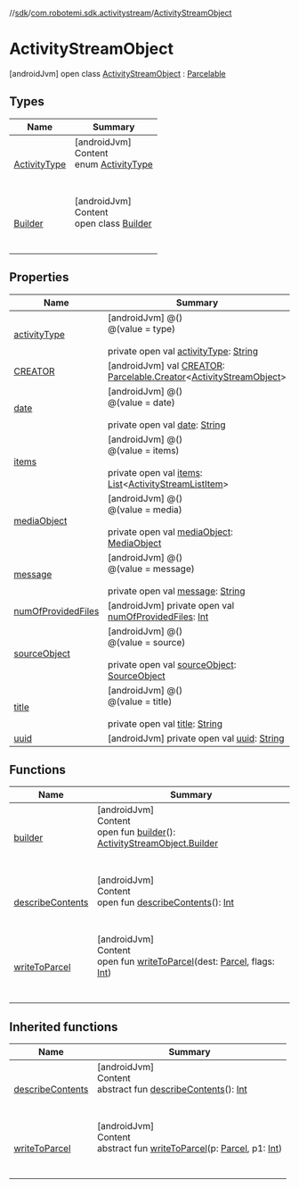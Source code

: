 //[sdk](../../../index.md)/[com.robotemi.sdk.activitystream](../index.md)/[ActivityStreamObject](index.md)



# ActivityStreamObject  
 [androidJvm] open class [ActivityStreamObject](index.md) : [Parcelable](https://developer.android.com/reference/kotlin/android/os/Parcelable.html)   


## Types  
  
|  Name |  Summary | 
|---|---|
| <a name="com.robotemi.sdk.activitystream/ActivityStreamObject.ActivityType///PointingToDeclaration/"></a>[ActivityType](-activity-type/index.md)| <a name="com.robotemi.sdk.activitystream/ActivityStreamObject.ActivityType///PointingToDeclaration/"></a>[androidJvm]  <br>Content  <br>enum [ActivityType](-activity-type/index.md)  <br><br><br>|
| <a name="com.robotemi.sdk.activitystream/ActivityStreamObject.Builder///PointingToDeclaration/"></a>[Builder](-builder/index.md)| <a name="com.robotemi.sdk.activitystream/ActivityStreamObject.Builder///PointingToDeclaration/"></a>[androidJvm]  <br>Content  <br>open class [Builder](-builder/index.md)  <br><br><br>|


## Properties  
  
|  Name |  Summary | 
|---|---|
| <a name="com.robotemi.sdk.activitystream/ActivityStreamObject/activityType/#/PointingToDeclaration/"></a>[activityType](activity-type.md)| <a name="com.robotemi.sdk.activitystream/ActivityStreamObject/activityType/#/PointingToDeclaration/"></a> [androidJvm] @()  <br>@(value = type)  <br>  <br>private open val [activityType](activity-type.md): [String](https://developer.android.com/reference/kotlin/java/lang/String.html)   <br>|
| <a name="com.robotemi.sdk.activitystream/ActivityStreamObject/CREATOR/#/PointingToDeclaration/"></a>[CREATOR](-c-r-e-a-t-o-r.md)| <a name="com.robotemi.sdk.activitystream/ActivityStreamObject/CREATOR/#/PointingToDeclaration/"></a> [androidJvm] val [CREATOR](-c-r-e-a-t-o-r.md): [Parcelable.Creator](https://developer.android.com/reference/kotlin/android/os/Parcelable.Creator.html)<[ActivityStreamObject](index.md)>   <br>|
| <a name="com.robotemi.sdk.activitystream/ActivityStreamObject/date/#/PointingToDeclaration/"></a>[date](date.md)| <a name="com.robotemi.sdk.activitystream/ActivityStreamObject/date/#/PointingToDeclaration/"></a> [androidJvm] @()  <br>@(value = date)  <br>  <br>private open val [date](date.md): [String](https://developer.android.com/reference/kotlin/java/lang/String.html)   <br>|
| <a name="com.robotemi.sdk.activitystream/ActivityStreamObject/items/#/PointingToDeclaration/"></a>[items](items.md)| <a name="com.robotemi.sdk.activitystream/ActivityStreamObject/items/#/PointingToDeclaration/"></a> [androidJvm] @()  <br>@(value = items)  <br>  <br>private open val [items](items.md): [List](https://developer.android.com/reference/kotlin/java/util/List.html)<[ActivityStreamListItem](../-activity-stream-list-item/index.md)>   <br>|
| <a name="com.robotemi.sdk.activitystream/ActivityStreamObject/mediaObject/#/PointingToDeclaration/"></a>[mediaObject](media-object.md)| <a name="com.robotemi.sdk.activitystream/ActivityStreamObject/mediaObject/#/PointingToDeclaration/"></a> [androidJvm] @()  <br>@(value = media)  <br>  <br>private open val [mediaObject](media-object.md): [MediaObject](../../com.robotemi.sdk/-media-object/index.md)   <br>|
| <a name="com.robotemi.sdk.activitystream/ActivityStreamObject/message/#/PointingToDeclaration/"></a>[message](message.md)| <a name="com.robotemi.sdk.activitystream/ActivityStreamObject/message/#/PointingToDeclaration/"></a> [androidJvm] @()  <br>@(value = message)  <br>  <br>private open val [message](message.md): [String](https://developer.android.com/reference/kotlin/java/lang/String.html)   <br>|
| <a name="com.robotemi.sdk.activitystream/ActivityStreamObject/numOfProvidedFiles/#/PointingToDeclaration/"></a>[numOfProvidedFiles](num-of-provided-files.md)| <a name="com.robotemi.sdk.activitystream/ActivityStreamObject/numOfProvidedFiles/#/PointingToDeclaration/"></a> [androidJvm] private open val [numOfProvidedFiles](num-of-provided-files.md): [Int](https://kotlinlang.org/api/latest/jvm/stdlib/kotlin/-int/index.html)   <br>|
| <a name="com.robotemi.sdk.activitystream/ActivityStreamObject/sourceObject/#/PointingToDeclaration/"></a>[sourceObject](source-object.md)| <a name="com.robotemi.sdk.activitystream/ActivityStreamObject/sourceObject/#/PointingToDeclaration/"></a> [androidJvm] @()  <br>@(value = source)  <br>  <br>private open val [sourceObject](source-object.md): [SourceObject](../../com.robotemi.sdk/-source-object/index.md)   <br>|
| <a name="com.robotemi.sdk.activitystream/ActivityStreamObject/title/#/PointingToDeclaration/"></a>[title](title.md)| <a name="com.robotemi.sdk.activitystream/ActivityStreamObject/title/#/PointingToDeclaration/"></a> [androidJvm] @()  <br>@(value = title)  <br>  <br>private open val [title](title.md): [String](https://developer.android.com/reference/kotlin/java/lang/String.html)   <br>|
| <a name="com.robotemi.sdk.activitystream/ActivityStreamObject/uuid/#/PointingToDeclaration/"></a>[uuid](uuid.md)| <a name="com.robotemi.sdk.activitystream/ActivityStreamObject/uuid/#/PointingToDeclaration/"></a> [androidJvm] private open val [uuid](uuid.md): [String](https://developer.android.com/reference/kotlin/java/lang/String.html)   <br>|


## Functions  
  
|  Name |  Summary | 
|---|---|
| <a name="com.robotemi.sdk.activitystream/ActivityStreamObject/builder/#/PointingToDeclaration/"></a>[builder](builder.md)| <a name="com.robotemi.sdk.activitystream/ActivityStreamObject/builder/#/PointingToDeclaration/"></a>[androidJvm]  <br>Content  <br>open fun [builder](builder.md)(): [ActivityStreamObject.Builder](-builder/index.md)  <br><br><br>|
| <a name="com.robotemi.sdk.activitystream/ActivityStreamObject/describeContents/#/PointingToDeclaration/"></a>[describeContents](describe-contents.md)| <a name="com.robotemi.sdk.activitystream/ActivityStreamObject/describeContents/#/PointingToDeclaration/"></a>[androidJvm]  <br>Content  <br>open fun [describeContents](describe-contents.md)(): [Int](https://kotlinlang.org/api/latest/jvm/stdlib/kotlin/-int/index.html)  <br><br><br>|
| <a name="com.robotemi.sdk.activitystream/ActivityStreamObject/writeToParcel/#android.os.Parcel#int/PointingToDeclaration/"></a>[writeToParcel](write-to-parcel.md)| <a name="com.robotemi.sdk.activitystream/ActivityStreamObject/writeToParcel/#android.os.Parcel#int/PointingToDeclaration/"></a>[androidJvm]  <br>Content  <br>open fun [writeToParcel](write-to-parcel.md)(dest: [Parcel](https://developer.android.com/reference/kotlin/android/os/Parcel.html), flags: [Int](https://kotlinlang.org/api/latest/jvm/stdlib/kotlin/-int/index.html))  <br><br><br>|


## Inherited functions  
  
|  Name |  Summary | 
|---|---|
| <a name="android.os/Parcelable/describeContents/#/PointingToDeclaration/"></a>[describeContents](../../com.robotemi.sdk.model/-recent-call-model/index.md#%5Bandroid.os%2FParcelable%2FdescribeContents%2F%23%2FPointingToDeclaration%2F%5D%2FFunctions%2F-2100633493)| <a name="android.os/Parcelable/describeContents/#/PointingToDeclaration/"></a>[androidJvm]  <br>Content  <br>abstract fun [describeContents](../../com.robotemi.sdk.model/-recent-call-model/index.md#%5Bandroid.os%2FParcelable%2FdescribeContents%2F%23%2FPointingToDeclaration%2F%5D%2FFunctions%2F-2100633493)(): [Int](https://kotlinlang.org/api/latest/jvm/stdlib/kotlin/-int/index.html)  <br><br><br>|
| <a name="android.os/Parcelable/writeToParcel/#android.os.Parcel#int/PointingToDeclaration/"></a>[writeToParcel](../../com.robotemi.sdk.telepresence/-call-state/index.md#%5Bandroid.os%2FParcelable%2FwriteToParcel%2F%23android.os.Parcel%23int%2FPointingToDeclaration%2F%5D%2FFunctions%2F-2100633493)| <a name="android.os/Parcelable/writeToParcel/#android.os.Parcel#int/PointingToDeclaration/"></a>[androidJvm]  <br>Content  <br>abstract fun [writeToParcel](../../com.robotemi.sdk.telepresence/-call-state/index.md#%5Bandroid.os%2FParcelable%2FwriteToParcel%2F%23android.os.Parcel%23int%2FPointingToDeclaration%2F%5D%2FFunctions%2F-2100633493)(p: [Parcel](https://developer.android.com/reference/kotlin/android/os/Parcel.html), p1: [Int](https://kotlinlang.org/api/latest/jvm/stdlib/kotlin/-int/index.html))  <br><br><br>|

